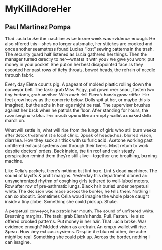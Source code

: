 # MyKillAdoreHer
## Paul Martínez Pompa
That Lucia broke the machine twice in one week was evidence enough. He also
offered this—she’s no longer automatic, her stitches are crooked and once
another seamstress found Lucia’s “lost” sewing patterns in the trash. The
security guard half listened as Lucia gathered her things. Then the manager
turned directly to her—what is it with you? We give you work, put money in
your pocket. She put on her best disappointed face as they escorted her past
rows of itchy throats, bowed heads, the refrain of needle through fabric.









Every day Elena counts pig. A pageant of molded plastic rolling down the
conveyor belt. The task: grab Miss Piggy, pull gown over snout, fasten two
tiny buttons, grab another. With each doll Elena’s hands grow stiffer. Her
feet grow heavy as the concrete below. Dolls spit at her, or maybe this is
imagined, but the ache in her legs might be real. The supervisor brushes
against her back when he patrols the floor. After standing for hours, the room
begins to blur. Her mouth opens like an empty wallet as naked dolls march on.








What will settle in, what will rise from the lungs of girls who still burn
weeks after detox treatment at a local clinic. Speak of headaches, blurred
vision, diarrhea. How they suck air thick with sulfuric acid. Acetone working
past unfiltered exhaust systems and through their livers. Most return to work
despite doctors’ orders. Back inside, the tin roof and their steady
perspiration remind them they’re still alive—together one breathing, burning
machine.










Like Celia’s pockets, there’s nothing but lint here. Lint & dead machines. The
sound of layoffs & profit margins. Yesterday this department droned an
unsynchronized rhythm of coughing girls tethered to well-lubed motors. Row
after row of pre-asthmatic lungs. Black hair buried under perpetual white. The
decision was made across the border, he tells them. Nothing I can do about it.
Sometimes Celia would imagine the whole place caught inside a tiny globe.
Something she could pick up. Shake.









A perpetual conveyor, he patrols her mouth. The sound of unfiltered white.
Breathing margins. The task: grab Elena’s hands. Pull. Fasten. He also offered
crooked patterns. Put money in her hair. That Lucia broke. Was evidence
enough? Molded vision as a refrain. An empty wallet will rise. Speak. How they
exhaust systems. Despite the blurred other, the ache might be real. Something
she could pick up. Across the border, nothing I can imagine.